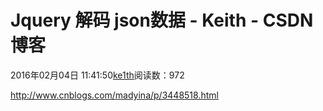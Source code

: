 # Jquery  解码  json数据 - Keith - CSDN博客





2016年02月04日 11:41:50[ke1th](https://me.csdn.net/u012436149)阅读数：972








                
http://www.cnblogs.com/madyina/p/3448518.html
            


